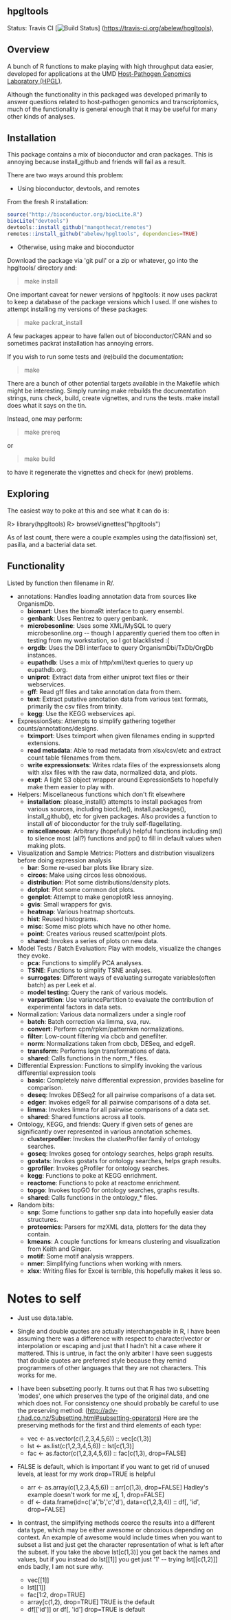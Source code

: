 hpgltools
---------

Status: Travis CI [![Build Status](https://travis-ci.org/abelew/hpgltools.svg?branch=master)]
(https://travis-ci.org/abelew/hpgltools),

## Overview

A bunch of R functions to make playing with high throughput data easier,
developed for applications at the UMD
[Host-Pathogen Genomics Laboratory (HPGL)](http://www.najibelsayed.org/research.aspx).

Although the functionality in this packaged was developed primarily to answer
questions related to host-pathogen genomics and transcriptomics, much of the
functionality is general enough that it may be useful for many other kinds of
analyses.

## Installation

This package contains a mix of bioconductor and cran packages.  This is annoying because
install_github and friends will fail as a result.

There are two ways around this problem:

* Using bioconductor, devtools, and remotes

From the fresh R installation:

```r
source("http://bioconductor.org/biocLite.R")
biocLite("devtools")
devtools::install_github("mangothecat/remotes")
remotes::install_github("abelew/hpgltools", dependencies=TRUE)
```

* Otherwise, using make and bioconductor

Download the package via 'git pull' or a zip or whatever, go
into the hpgltools/ directory and:

> make install

One important caveat for newer versions of hpgltools: it now uses packrat to
keep a database of the package versions which I used.  If one wishes to attempt
installing my versions of these packages:

> make packrat_install

A few packages appear to have fallen out of bioconductor/CRAN and so sometimes
packrat installation has annoying errors.

If you wish to run some tests and (re)build the documentation:

> make

There are a bunch of other potential targets available in the Makefile which
might be interesting. Simply running make rebuilds the documentation strings,
runs check, build, create vignettes, and runs the tests.  make install does what
it says on the tin.

Instead, one may perform:

> make prereq

or

> make build

to have it regenerate the vignettes and check for (new) problems.

## Exploring

The easiest way to poke at this and see what it can do is:

R> library(hpgltools)
R> browseVignettes("hpgltools")

As of last count, there were a couple examples using the data(fission)
set, pasilla, and a bacterial data set.

## Functionality

Listed by function then filename in R/.

* annotations: Handles loading annotation data from sources like OrganismDb.
    - **biomart**:  Uses the biomaRt interface to query ensembl.
    - **genbank**:  Uses Rentrez to query genbank.
    - **microbesonline**:  Uses some XML/MySQL to query microbesonline.org --
      though I apparently queried them too often in testing from my workstation,
      so I got blacklisted :(
    - **orgdb**:  Uses the DBI interface to query OrganismDbi/TxDb/OrgDb
      instances.
    - **eupathdb**:  Uses a mix of http/xml/text queries to query up
      eupathdb.org.
    - **uniprot**:  Extract data from either uniprot text files or their
      webservices.
    - **gff**: Read gff files and take annotation data from them.
    - **text**: Extract putative annotation data from various text formats,
      primarily the csv files from trinity.
    - **kegg**: Use the KEGG webservices api.
* ExpressionSets:  Attempts to simplify gathering together
  counts/annotations/designs.
    - **tximport**:  Uses tximport when given filenames ending in supprted extensions.
    - **read metadata**:  Able to read metadata from xlsx/csv/etc and extract
      count table filenames from them.
    - **write expressionsets**:  Writes rdata files of the expressionsets along
      with xlsx files with the raw data, normalized data, and plots.
    - **expt**:  A light S3 object wrapper around ExpressionSets to hopefully make them easier to play with.
* Helpers:  Miscellaneous functions which don't fit elsewhere
    - **installation**:  please_install() attempts to install packages from
      various sources, including biocLite(), install.packages(), install_github(), etc for
      given packages.  Also provides a function to install _all_ of bioconductor
      for the truly self-flagellating.
    - **miscellaneous**:  Arbitrary (hopefully) helpful functions including sm()
      to silence most (all?) functions and pp() to fill in default values when
      making plots.
* Visualization and Sample Metrics:  Plotters and distribution visualizers before doing expression analysis
    - **bar**: Some re-used bar plots like library size.
    - **circos**: Make using circos less obnoxious.
    - **distribution**: Plot some distributions/density plots.
    - **dotplot**: Plot some common dot plots.
    - **genplot**: Attempt to make genoplotR less annoying.
    - **gvis**: Small wrappers for gvis.
    - **heatmap**: Various heatmap shortcuts.
    - **hist**: Reused histograms.
    - **misc**: Some misc plots which have no other home.
    - **point**: Creates various reused scatter/point plots.
    - **shared**: Invokes a series of plots on new data.
* Model Tests / Batch Evaluation:  Play with models, visualize the changes they evoke.
    - **pca**: Functions to simplify PCA analyses.
    - **TSNE**: Functions to simplify TSNE analyses.
    - **surrogates**: Different ways of evaluating surrogate variables(often batch) as per Leek et al.
    - **model testing**: Query the rank of various models.
    - **varpartition**: Use variancePartition to evaluate the contribution of experimental factors in data sets.
* Normalization:  Various data normalizers under a single roof
    - **batch**: Batch correction via limma, sva, ruv.
    - **convert**: Perform cpm/rpkm/patternkm normalizations.
    - **filter**: Low-count filtering via cbcb and genefilter.
    - **norm**: Normalizations taken from cbcb, DESeq, and edgeR.
    - **transform**: Performs logn transformations of data.
    - **shared**: Calls functions in the norm_* files.
* Differential Expression:  Functions to simplify invoking the various differential expression tools
    - **basic**: Completely naive differential expression, provides baseline for comparison.
    - **deseq**: Invokes DESeq2 for all pairwise comparisons of a data set.
    - **edger**: Invokes edgeR for all pairwise comparisons of a data set.
    - **limma**: Invokes limma for all pairwise comparisons of a data set.
    - **shared**: Shared functions across all tools.
* Ontology, KEGG, and friends:  Query if given sets of genes are significantly over represented in various annotation schemes.
    - **clusterprofiler**: Invokes the clusterProfiler family of ontology searches.
    - **goseq**: Invokes goseq for ontology searches, helps graph results.
    - **gostats**: Invokes gostats for ontology searches, helps graph results.
    - **gprofiler**: Invokes gProfiler for ontology searches.
    - **kegg**: Functions to poke at KEGG enrichment.
    - **reactome**: Functions to poke at reactome enrichment.
    - **topgo**: Invokes topGO for ontology searches, graphs results.
    - **shared**: Calls functions in the ontology_* files.
* Random bits:
    - **snp**: Some functions to gather snp data into hopefully easier data
               structures.
    - **proteomics**: Parsers for mzXML data, plotters for the data they contain.
    - **kmeans**: A couple functions for kmeans clustering and visualization from Keith and Ginger.
    - **motif**: Some motif analysis wrappers.
    - **nmer**: Simplifying functions when working with nmers.
    - **xlsx**: Writing files for Excel is terrible, this hopefully makes it less so.

# Notes to self

* Just use data.table.
* Single and double quotes are actually interchangeable in R, I have been assuming there was a
  difference with respect to character/vector or interpolation or escaping and just that I hadn't
  hit a case where it mattered.  This is untrue, in fact the only arbiter I have seen suggests that
  double quotes are preferred style because they remind programmers of other languages that they are
  not characters.  This works for me.
* I have been subsetting poorly.  It turns out that R has two subsetting 'modes', one which
  preserves the type of the original data, and one which does not.  For consistency one should
  probably be careful to use the preserving method: (http://adv-r.had.co.nz/Subsetting.html#subsetting-operators)
  Here are the preserving methods for the first and third elements of each type:

    * vec <- as.vector(c(1,2,3,4,5,6))   :: vec[c(1,3)]
    * lst <- as.list(c(1,2,3,4,5,6))     :: lst[c(1,3)]
    * fac <- as.factor(c(1,2,3,4,5,6))   :: fac[c(1,3), drop=FALSE]

* FALSE is default, which is important if you want to get rid of unused levels, at least for my work
  drop=TRUE is helpful

    * arr <- as.array(c(1,2,3,4,5,6))    :: arr[c(1,3), drop=FALSE]
             Hadley's example doesn't work for me x[, 1, drop=FALSE]
    * df <- data.frame(id=c('a','b','c','d'), data=c(1,2,3,4))  :: df[, 'id', drop=FALSE]

* In contrast, the simplifying methods coerce the results into a different data type, which may be
  either awesome or obnoxious depending on context.  An example of awesome would include times when
  you want to subset a list and just get the character representation of what is left after the
  subset.  If you take the above lst[c(1,3)] you get back the names and values, but if you instead do
  lst[[1]] you get just '1' -- trying lst[[c(1,2)]] ends badly, I am not sure why.

    * vec[[1]]
    * lst[[1]]
    * fac[1:2, drop=TRUE]
    * array[c(1,2), drop=TRUE]  TRUE is the default
    * df[['id']] or df[, 'id']  drop=TRUE is default
